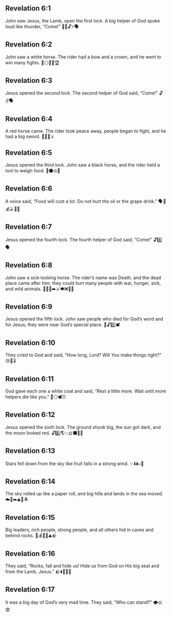 ## Revelation 6:1
John saw Jesus, the Lamb, open the first lock. A big helper of God spoke loud like thunder, “Come!” 👀🐑🔓⚡🗣️
## Revelation 6:2
John saw a white horse. The rider had a bow and a crown, and he went to win many fights. 🐎⚪🏹👑🏆
## Revelation 6:3
Jesus opened the second lock. The second helper of God said, “Come!” 🔓✌️🗣️
## Revelation 6:4
A red horse came. The rider took peace away, people began to fight, and he had a big sword. 🐎🔴😠⚔️
## Revelation 6:5
Jesus opened the third lock. John saw a black horse, and the rider held a tool to weigh food. 🐎⚫⚖️🍞
## Revelation 6:6
A voice said, “Food will cost a lot. Do not hurt the oil or the grape drink.” 🗣️🍞💰🫒🍇🥤
## Revelation 6:7
Jesus opened the fourth lock. The fourth helper of God said, “Come!” 🔓4️⃣🗣️
## Revelation 6:8
John saw a sick‑looking horse. The rider’s name was Death, and the dead place came after him; they could hurt many people with war, hunger, sick, and wild animals. 🐎😷💀➡️⚔️🍽️❌🤒🐺
## Revelation 6:9
Jesus opened the fifth lock. John saw people who died for God’s word and for Jesus; they were near God’s special place. 🙏🔓5️⃣🕊️
## Revelation 6:10
They cried to God and said, “How long, Lord? Will You make things right?” 😢🙏⏳
## Revelation 6:11
God gave each one a white coat and said, “Rest a little more. Wait until more helpers die like you.” 👗⚪🕊️⏰
## Revelation 6:12
Jesus opened the sixth lock. The ground shook big, the sun got dark, and the moon looked red. 🔓6️⃣🌎💥🌞⬛🌙🔴
## Revelation 6:13
Stars fell down from the sky like fruit falls in a strong wind. ✨⬇️🌬️🌳
## Revelation 6:14
The sky rolled up like a paper roll, and big hills and lands in the sea moved. ☁️📜➡️⛰️🌊🏝️
## Revelation 6:15
Big leaders, rich people, strong people, and all others hid in caves and behind rocks. 👑💰💪👥⛰️🪨
## Revelation 6:16
They said, “Rocks, fall and hide us! Hide us from God on His big seat and from the Lamb, Jesus.” 🪨⬇️🙈🙏🐑
## Revelation 6:17
It was a big day of God’s very mad time. They said, “Who can stand?” 🌩️⚖️😨
